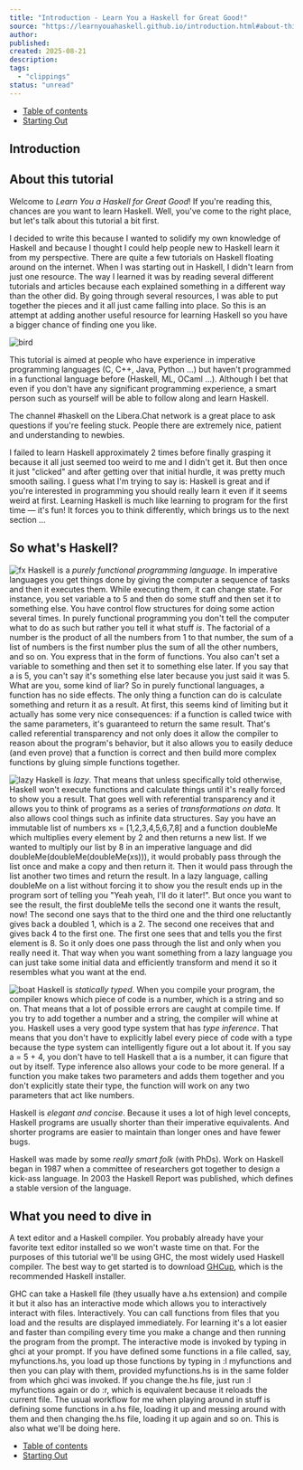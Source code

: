 ```yaml
---
title: "Introduction - Learn You a Haskell for Great Good!"
source: "https://learnyouahaskell.github.io/introduction.html#about-this-tutorial"
author:
published:
created: 2025-08-21
description:
tags:
  - "clippings"
status: "unread"
---
```

- [Table of contents](https://learnyouahaskell.github.io/chapters.html)
- [Starting Out](https://learnyouahaskell.github.io/starting-out.html)

## Introduction

## About this tutorial

Welcome to *Learn You a Haskell for Great Good*! If you're reading this, chances are you want to learn Haskell. Well, you've come to the right place, but let's talk about this tutorial a bit first.

I decided to write this because I wanted to solidify my own knowledge of Haskell and because I thought I could help people new to Haskell learn it from my perspective. There are quite a few tutorials on Haskell floating around on the internet. When I was starting out in Haskell, I didn't learn from just one resource. The way I learned it was by reading several different tutorials and articles because each explained something in a different way than the other did. By going through several resources, I was able to put together the pieces and it all just came falling into place. So this is an attempt at adding another useful resource for learning Haskell so you have a bigger chance of finding one you like.

![bird](https://learnyouahaskell.github.io/assets/images/introduction/bird.png)

This tutorial is aimed at people who have experience in imperative programming languages (C, C++, Java, Python …) but haven't programmed in a functional language before (Haskell, ML, OCaml …). Although I bet that even if you don't have any significant programming experience, a smart person such as yourself will be able to follow along and learn Haskell.

The channel #haskell on the Libera.Chat network is a great place to ask questions if you're feeling stuck. People there are extremely nice, patient and understanding to newbies.

I failed to learn Haskell approximately 2 times before finally grasping it because it all just seemed too weird to me and I didn't get it. But then once it just "clicked" and after getting over that initial hurdle, it was pretty much smooth sailing. I guess what I'm trying to say is: Haskell is great and if you're interested in programming you should really learn it even if it seems weird at first. Learning Haskell is much like learning to program for the first time — it's fun! It forces you to think differently, which brings us to the next section …

## So what's Haskell?

![fx](https://learnyouahaskell.github.io/assets/images/introduction/fx.png) Haskell is a *purely functional programming language*. In imperative languages you get things done by giving the computer a sequence of tasks and then it executes them. While executing them, it can change state. For instance, you set variable a to 5 and then do some stuff and then set it to something else. You have control flow structures for doing some action several times. In purely functional programming you don't tell the computer what to do as such but rather you tell it what stuff *is*. The factorial of a number is the product of all the numbers from 1 to that number, the sum of a list of numbers is the first number plus the sum of all the other numbers, and so on. You express that in the form of functions. You also can't set a variable to something and then set it to something else later. If you say that a is 5, you can't say it's something else later because you just said it was 5. What are you, some kind of liar? So in purely functional languages, a function has no side effects. The only thing a function can do is calculate something and return it as a result. At first, this seems kind of limiting but it actually has some very nice consequences: if a function is called twice with the same parameters, it's guaranteed to return the same result. That's called referential transparency and not only does it allow the compiler to reason about the program's behavior, but it also allows you to easily deduce (and even prove) that a function is correct and then build more complex functions by gluing simple functions together.

![lazy](https://learnyouahaskell.github.io/assets/images/introduction/lazy.png) Haskell is *lazy*. That means that unless specifically told otherwise, Haskell won't execute functions and calculate things until it's really forced to show you a result. That goes well with referential transparency and it allows you to think of programs as a series of *transformations on data*. It also allows cool things such as infinite data structures. Say you have an immutable list of numbers xs = \[1,2,3,4,5,6,7,8\] and a function doubleMe which multiplies every element by 2 and then returns a new list. If we wanted to multiply our list by 8 in an imperative language and did doubleMe(doubleMe(doubleMe(xs))), it would probably pass through the list once and make a copy and then return it. Then it would pass through the list another two times and return the result. In a lazy language, calling doubleMe on a list without forcing it to show you the result ends up in the program sort of telling you "Yeah yeah, I'll do it later!". But once you want to see the result, the first doubleMe tells the second one it wants the result, now! The second one says that to the third one and the third one reluctantly gives back a doubled 1, which is a 2. The second one receives that and gives back 4 to the first one. The first one sees that and tells you the first element is 8. So it only does one pass through the list and only when you really need it. That way when you want something from a lazy language you can just take some initial data and efficiently transform and mend it so it resembles what you want at the end.

![boat](https://learnyouahaskell.github.io/assets/images/introduction/boat.png) Haskell is *statically typed*. When you compile your program, the compiler knows which piece of code is a number, which is a string and so on. That means that a lot of possible errors are caught at compile time. If you try to add together a number and a string, the compiler will whine at you. Haskell uses a very good type system that has *type inference*. That means that you don't have to explicitly label every piece of code with a type because the type system can intelligently figure out a lot about it. If you say a = 5 + 4, you don't have to tell Haskell that a is a number, it can figure that out by itself. Type inference also allows your code to be more general. If a function you make takes two parameters and adds them together and you don't explicitly state their type, the function will work on any two parameters that act like numbers.

Haskell is *elegant and concise*. Because it uses a lot of high level concepts, Haskell programs are usually shorter than their imperative equivalents. And shorter programs are easier to maintain than longer ones and have fewer bugs.

Haskell was made by some *really smart folk* (with PhDs). Work on Haskell began in 1987 when a committee of researchers got together to design a kick-ass language. In 2003 the Haskell Report was published, which defines a stable version of the language.

## What you need to dive in

A text editor and a Haskell compiler. You probably already have your favorite text editor installed so we won't waste time on that. For the purposes of this tutorial we'll be using GHC, the most widely used Haskell compiler. The best way to get started is to download [GHCup](https://www.haskell.org/ghcup/), which is the recommended Haskell installer.

GHC can take a Haskell file (they usually have a.hs extension) and compile it but it also has an interactive mode which allows you to interactively interact with files. Interactively. You can call functions from files that you load and the results are displayed immediately. For learning it's a lot easier and faster than compiling every time you make a change and then running the program from the prompt. The interactive mode is invoked by typing in ghci at your prompt. If you have defined some functions in a file called, say, myfunctions.hs, you load up those functions by typing in :l myfunctions and then you can play with them, provided myfunctions.hs is in the same folder from which ghci was invoked. If you change the.hs file, just run :l myfunctions again or do :r, which is equivalent because it reloads the current file. The usual workflow for me when playing around in stuff is defining some functions in a.hs file, loading it up and messing around with them and then changing the.hs file, loading it up again and so on. This is also what we'll be doing here.

- [Table of contents](https://learnyouahaskell.github.io/chapters.html)
- [Starting Out](https://learnyouahaskell.github.io/starting-out.html)